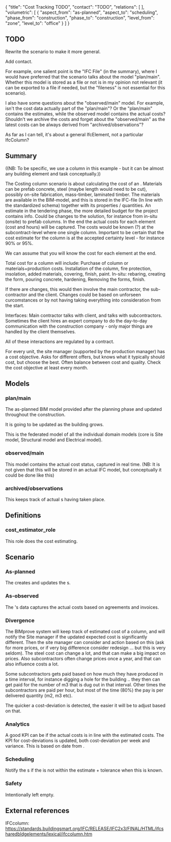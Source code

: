 <rasaeco-meta>
{
    "title": "Cost Tracking TODO",
    "contact": "TODO",
    "relations": [
    ],
    "volumetric": [
        {
            "aspect_from": "as-planned", "aspect_to": "scheduling",
            "phase_from": "construction", "phase_to": "construction",
            "level_from": "zone", "level_to": "office"
        }
    ]
}
</rasaeco-meta>

## TODO

Rewrite the scenario to make it more general.

Add contact.

For example, one salient point is the "IFC File" (in the summary), where I would have preferred that the scenario talks about the model "plan/main". Whether this model is stored as a file or not is in my opinion not relevant (it can be exported to a file if needed, but the "fileness" is not essential for this scenario).

I also have some questions about the "observed/main" model. For example, isn't the cost data actually part of the "plan/main"? Or the "plan/main" contains the estimates, while the observed model contains the actual costs? Shouldn't we archive the costs and forget about the "observed/main" as the latest costs can be always derived from "archived/observations"?

As far as I can tell, it's about a general IfcElement, not a particular IfcColumn?

## Summary
((NB: To be specific, we use a column in this example - but it can be almost any
building element and task conceptually.))

The Costing column scenario is about calculating the cost of an <ref name="IfcColumn" />. 
Materials can be prefab concrete, steel (maybe length would need to be cut), possibly on-site fabrication, mass-timber, 
laminated timber.  The materials are available in the BIM-model, and this is stored in the 
IFC-file (In line with the standardized schema) together with its properties / quantities. An estimate in the tendering phase, the more 
detailed budget for the project contains info. Could be changes to the solution, for instance
from in-situ (onsite) to prefab columns. In the end the actual costs for each element (cost and
hours) will be captured. The costs would be known (?) at the subcontract-level where one
single column. Important to be certain that the cost estimate for the column is at the accepted
certainty level - for instance 90% or 95%. 

We can assume that you will know the cost for each element at the end.

Total cost for a column will include: Purchase of column or materials+production costs. 
Installation of the column, fire protection, insolation, added materials, covering, finish,
paint. In-situ: rebaring, creating the form, pouring concrete, hardening, Removing the forms,
finish. 

If there are changes, this would then involve the main contractor, the sub-contractor and 
the client. Changes could be based on unforseen curcomstances or by not having taking
everything into consideration from the start.

Interfaces: Main contractor talks with client, and talks with subcontractors. Sometimes
the client hires an expert company to do the day-to-day communication with the 
construction company - only major things are handled by the client themselves.

All of these interactions are regulated by a contract.

For every unit, the site manager (supported by the production manager) has a cost objective. Asks for different offers, but knows what
it typically should cost, but choose the best. Often balance between cost and quality.
Check the cost objective at least every month.

## Models

### plan/main

The as-planned BIM model provided after the planning phase and
updated throughout the construction.

It is going to be updated as the building grows.

This is the federated model of all the individual domain models (core is Site model, 
Structural model and Electrical model).

### observed/main
This model contains the actual cost status, captured in real time.
(NB: It is not given that this will be stored in an actual IFC model, but conceptually
it could be done like this)

### archived/observations
This keeps track of actual <ref name="cost" />s having taken place.

## Definitions

### cost_estimator_role
This role does the cost estimating.


## Scenario

### As-planned
The <ref name="cost_estimator"/> creates and updates the <ref name="cost_estimate"/>s.

### As-observed
The <ref name="cost_estimator"/>'s data captures the actual costs based on agreements
and invoices.

### Divergence
The BIMprove system will keep track of estimated cost of a column, and will notify the Site manager
if the updated expected cost is significantly different. Then the site manager can consider
and action based on this (ask for more prices, or if very big difference consider redesign ... but this 
is very seldom). The steel cost can change a lot, and that can make a big impact on prices.
Also subcontractors often change prices once a year, and that can also influence costs a lot.

Some subcontractors gets paid based on how much they have produced 
in a time interval, for instance digging a hole for the building .. they then can get
paid for the number of m3 that is dug out in that interval. Other times the subcontractors
are paid per hour, but most of the time (80%) the pay is per delivered quantity (m2, m3 etc).

The quicker a cost-deviation is detected, the easier it will be to adjust based on that.

### Analytics
A good KPI can be if the actual costs is in line with the estimated costs. The KPI for 
cost-deviations is updated, both cost-deviation per week and variance. This is based
on date from <modelref name="archived/observations" />.

### Scheduling
Notify the <ref name="notifiee" />s if the <ref name="actual_cost" /> is not within
the estimate + tolerance when this is known.


### Safety
Intentionally left empty.


## External references
IFCcolumn: https://standards.buildingsmart.org/IFC/RELEASE/IFC2x3/FINAL/HTML/ifcsharedbldgelements/lexical/ifccolumn.htm